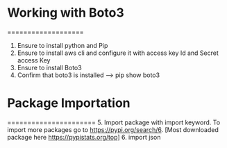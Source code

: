 # Working with Boto3
===================
1. Ensure to install python and Pip
2. Ensure to install aws cli and configure it with access key Id and Secret access Key
3. Ensure to install Boto3
4. Confirm that boto3 is installed --> pip show boto3

# Package Importation   
======================
5. Import package with import keyword. To import more packages go to https://pypi.org/search/6. [Most downloaded package here https://pypistats.org/top]
6. import json
